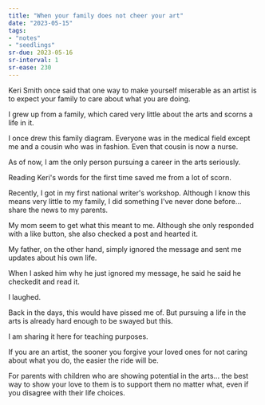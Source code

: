 ```yaml
---
title: "When your family does not cheer your art"
date: "2023-05-15"
tags:
- "notes"
- "seedlings"
sr-due: 2023-05-16
sr-interval: 1
sr-ease: 230
---
```


Keri Smith once said that one way to make yourself miserable as an artist is to expect your family to care about what you are doing.

I grew up from a family, which cared very little about the arts and scorns a life in it.

I once drew this family diagram. Everyone was in the medical field except me and a cousin who was in fashion. Even that cousin is now a nurse.

As of now, I am the only person pursuing a career in the arts seriously.

Reading Keri's words for the first time saved me from a lot of scorn.

Recently, I got in my first national writer's workshop. Although I know this means very little to my family, I did something I've never done before... share the news to my parents.

My mom seem to get what this meant to me. Although she only responded with a like button, she also checked a post and hearted it.

My father, on the other hand, simply ignored the message and sent me updates about his own life.

When I asked him why he just ignored my message, he said he said he checkedit and read it.

I laughed.

Back in the days, this would have pissed me of. But pursuing a life in the arts is already hard enough to be swayed but this.

I am sharing it here for teaching purposes.

If you are an artist, the sooner you forgive your loved ones for not caring about what you do, the easier the ride will be.

For parents with children who are showing potential in the arts... the best way to show your love to them is to support them no matter what, even if you disagree with their life choices.